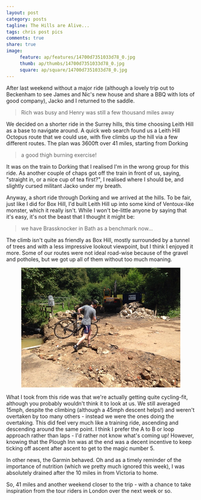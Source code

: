 ```yaml
---
layout: post
category: posts
tagline: The Hills are Alive...
tags: chris post pics
comments: true
share: true
image: 
     feature: ap/features/14700d7351033d78_0.jpg
     thumb: ap/thumbs/14700d7351033d78_0.jpg
     square: ap/square/14700d7351033d78_0.jpg
---
```




After last weekend without a major ride (although a
lovely trip out to Beckenham to see James and Nic's new house and share a BBQ
with lots of good company), Jacko and I returned to the saddle.

>Rich was busy and Henry was still a few thousand miles away

We decided on a shorter
ride in the Surrey hills, this time choosing Leith Hill as a base to navigate
around.  A quick web search found us a Leith Hill Octopus route that we could
use, with five climbs up the hill via a few different routes.  The plan was 3600ft over 41 miles, starting
from Dorking

> a good thigh burning exercise!

It was on the train to Dorking that I realised I'm in the
wrong group for this ride.  As another couple of chaps got off the train in
front of us, saying, "straight in, or a nice cup of tea first?", I
realised where I should be, and slightly cursed militant Jacko under my breath.

Anyway, a short ride through Dorking and we arrived at
the hills. To be fair, just like I did for Box Hill, I'd built Leith Hill up
into some kind of Ventoux-like monster, which it really isn't.  While I won't
be-little anyone by saying that it's easy, it's not the beast that I thought it
might be:

>we have Brassknocker in Bath as a benchmark now...

The climb
isn't quite as friendly as Box Hill, mostly surrounded by a tunnel of trees and
with a less impressive lookout viewpoint, but I think I enjoyed it more. Some
of our routes were not ideal road-wise because of the gravel and potholes, but
we got up all of them without too much moaning.

<figure>
<a href="/images/ap/standard/14700d7351033d78_1.jpg">
<img src="/images/ap/standard/14700d7351033d78_1.jpg">
</a>
</figure>

What I took from this ride was that we're actually
getting quite cycling-fit, although you probably wouldn't think it to look at
us. We still averaged 15mph, despite the climbing (although a 45mph descent
helps!) and weren't overtaken by too many others - instead we were the ones
doing the overtaking.  This did feel very
much like a training ride, ascending and descending around the same point. I
think I prefer the A to B or loop approach rather than laps - I'd rather not
know what's coming up! However, knowing that the Plough Inn was at the end was
a decent incentive to keep ticking off ascent after ascent to get to the magic
number 5.

 

In other news, the Garmin behaved. Oh and as a timely
reminder of the importance of nutrition (which we pretty much ignored this
week), I was absolutely drained after the 10 miles in from Victoria to home.

 

So, 41 miles and another weekend closer to the trip -
with a chance to take inspiration from the tour riders in London over the next
week or so.

